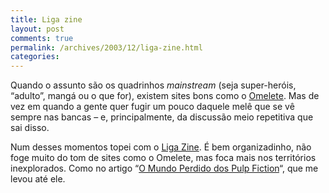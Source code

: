 ```yaml
---
title: Liga zine
layout: post
comments: true
permalink: /archives/2003/12/liga-zine.html
categories:
---
```

Quando o assunto são os quadrinhos *mainstream* (seja super-heróis, &#8220;adulto&#8221;, mangá ou o que for), existem sites bons como o <a href="http://www.omelete.com.br">Omelete</a>. Mas de vez em quando a gente quer fugir um pouco daquele melê que se vê sempre nas bancas &#8211; e, principalmente, da discussão meio repetitiva que sai disso.

Num desses momentos topei com o <a href="http://www.ligazine.com.br">Liga Zine</a>. É bem organizadinho, não foge muito do tom de sites como o Omelete, mas foca mais nos territórios inexplorados. Como no artigo &#8220;<a href="http://www.ligazine.com.br/colunas/jeca_tatu/quarta.htm" >O Mundo Perdido dos Pulp Fiction</a>&#8220;, que me levou até ele.